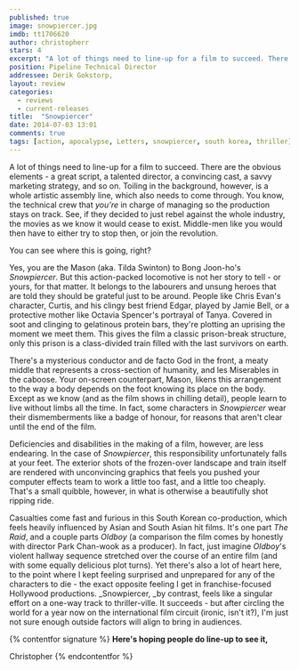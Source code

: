 ```yaml
---
published: true
image: snowpiercer.jpg
imdb: tt1706620
author: christopherr  
stars: 4
excerpt: "A lot of things need to line-up for a film to succeed. There are the obvious elements; a great script, a talented director, a convincing cast, a savvy marketing strategy, and so on."
position: Pipeline Technical Director
addressee: Derik Gokstorp,
layout: review
categories: 
  - reviews
  - current-releases
title:  "Snowpiercer"
date: 2014-07-03 13:01
comments: true
tags: [action, apocalypse, Letters, snowpiercer, south korea, thriller]
---
```

A lot of things need to line-up for a film to succeed. There are the obvious elements - a great script, a talented director, a convincing cast, a savvy marketing strategy, and so on.  Toiling in the background, however, is a whole artistic assembly line, which also needs to come through. You know, the technical crew that _you're_ in charge of managing so the production stays on track. See, if they decided to just rebel against the whole industry, the movies as we know it would cease to exist. Middle-men like you would then have to either try to stop then, or join the revolution.

You can see where this is going, right?

Yes, you are the Mason (aka. Tilda Swinton) to Bong Joon-ho's _Snowpiercer_. But this action-packed locomotive is not her story to tell - or yours, for that matter. It belongs to the labourers and unsung heroes that are told they should be grateful just to be around. People like Chris Evan's character, Curtis, and his clingy best friend Edgar, played by Jamie Bell, or a protective mother like Octavia Spencer's portrayal of Tanya. Covered in soot and clinging to gelatinous protein bars, they're plotting an uprising the moment we meet them. This gives the film a classic prison-break structure, only this prison is a class-divided train filled with the last survivors on earth. 

There's a mysterious conductor and de facto God in the front, a meaty middle that represents a cross-section of humanity, and les Miserables in the caboose. Your on-screen counterpart, Mason, likens this arrangement to the way a body depends on the foot knowing its place on the body. Except as we know (and as the film shows in chilling detail), people learn to live without limbs all the time.  In fact, some characters in _Snowpiercer_ wear their dismemberments like a badge of honour, for reasons that aren't clear until the end of the film.

Deficiencies and disabilities in the making of a film, however, are less endearing. In the case of _Snowpiercer_, this responsibility unfortunately falls at your feet. The exterior shots of the frozen-over landscape and train itself are rendered with unconvincing graphics that feels you pushed your computer effects team to work a little too fast, and a little too cheaply.  That's a small quibble, however, in what is otherwise a beautifully shot ripping ride.

Casualties come fast and furious in this South Korean co-production, which feels heavily influenced by Asian and South Asian hit films. It's one part _The Raid_, and a couple parts _Oldboy_ (a comparison the film comes by honestly with director Park Chan-wook as a producer). In fact, just imagine _Oldboy_'s violent hallway sequence stretched over the course of an entire film (and with some equally delicious plot turns). Yet there's also a lot of heart here, to the point where I kept feeling surprised and unprepared for any of the characters to die - the exact opposite feeling I get in franchise-focused Hollywood productions. _Snowpiercer, _by contrast, feels like a singular effort on a one-way track to thriller-ville. It succeeds - but after circling the world for a year now on the international film circuit (ironic, isn't it?), I'm just not sure enough outside factors will align to bring in audiences.

{% contentfor signature %}
**Here's hoping people do line-up to see it,**

Christopher
{% endcontentfor %}